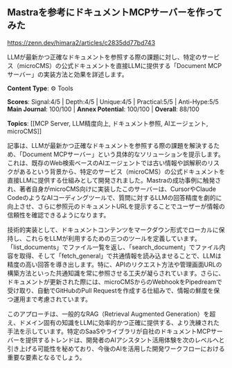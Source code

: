 ## Mastraを参考にドキュメントMCPサーバーを作ってみた

https://zenn.dev/himara2/articles/c2835dd77bd743

LLMが最新かつ正確なドキュメントを参照する際の課題に対し、特定のサービス（microCMS）の公式ドキュメントを直接LLMに提供する「Document MCPサーバー」の実装方法と効果を詳述します。

**Content Type**: ⚙️ Tools

**Scores**: Signal:4/5 | Depth:4/5 | Unique:4/5 | Practical:5/5 | Anti-Hype:5/5
**Main Journal**: 100/100 | **Annex Potential**: 100/100 | **Overall**: 88/100

**Topics**: [[MCP Server, LLM精度向上, ドキュメント参照, AIエージェント, microCMS]]

記事は、LLMが最新かつ正確なドキュメントを参照する際の課題を解決するため、「Document MCPサーバー」という具体的なソリューションを提示します。これは、既存のWeb検索ベースのAIエージェントでは古い情報や誤解釈のリスクがあるという背景から、特定のサービス（microCMS）の公式ドキュメントを直接LLMに提供する仕組みとして開発されました。Mastraの成功事例に触発され、著者自身がmicroCMS向けに実装したこのサーバーは、CursorやClaude CodeのようなAIコーディングツールで、質問に対するLLMの回答精度を劇的に向上させ、さらに参照元のドキュメントURLを提示することでユーザーが情報の信頼性を確認できるようになります。

技術的実装として、ドキュメントコンテンツをマークダウン形式でローカルに保持し、これらをLLMが利用するための三つのツールを定義しています。「list_documents」でファイル一覧を返し、「search_document」でファイル内容を取得、そして「fetch_general」で共通情報を読み込ませることで、LLMは精度の高い回答を導き出します。特に、APIのリクエスト方法や管理画面URLの構築方法といった共通知識を常に参照させる工夫が凝らされています。さらに、ドキュメントが更新された際には、microCMSからのWebhookをPipedreamで受け取り、自動でGitHubのPull Requestを作成する仕組みで、情報の鮮度を保つ運用まで考慮されています。

このアプローチは、一般的なRAG（Retrieval Augmented Generation）を超え、ドメイン固有の知識をLLMに効率的かつ正確に提供する、より洗練された手法を示しています。特定のSaaSやライブラリが自社のドキュメントMCPサーバーを提供するトレンドは、開発者のAIアシスタント活用体験を次のレベルへと引き上げる可能性を秘めており、今後のAIを活用した開発ワークフローにおける重要な要素となるでしょう。
